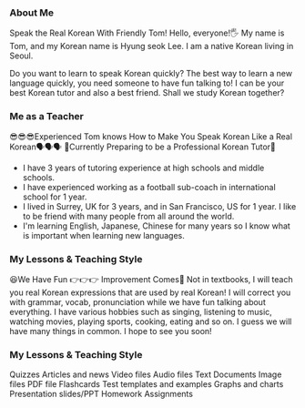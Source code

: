 ### About Me
Speak the Real Korean With Friendly Tom!
Hello, everyone!🖐 
My name is Tom, and my Korean name is Hyung seok Lee. 
I am a native Korean living in Seoul. 

Do you want to learn to speak Korean quickly? 
The best way to learn a new language quickly, you need someone to have fun talking to! 
I can be your best Korean tutor and also a best friend. 
Shall we study Korean together?



### Me as a Teacher
😎😎😎Experienced Tom knows How to Make You Speak Korean Like a Real Korean🗣🗣🗣
🌟Currently Preparing to be a Professional Korean Tutor🌟
- I have 3 years of tutoring experience at high schools and middle schools.
- I have experienced working as a football sub-coach in international school for 1 year.  
- I lived in Surrey, UK for 3 years, and in San Francisco, US for 1 year. 
  I like to be friend with many people from all around the world.
- I'm learning English, Japanese, Chinese for many years so I know what is important when learning new languages.



### My Lessons & Teaching Style
😆We Have Fun 👉👉👉 Improvement Comes🤩
Not in textbooks, I will teach you real Korean expressions that are used by real Korean! 
I will correct you with grammar, vocab, pronunciation while we have fun talking about everything. 
I have various hobbies such as singing, listening to music, watching movies, playing sports, cooking, eating and so on. I guess we will have many things in common.
I hope to see you soon!



### My Lessons & Teaching Style
Quizzes
Articles and news
Video files
Audio files
Text Documents
Image files
PDF file
Flashcards
Test templates and examples
Graphs and charts
Presentation slides/PPT
Homework Assignments

